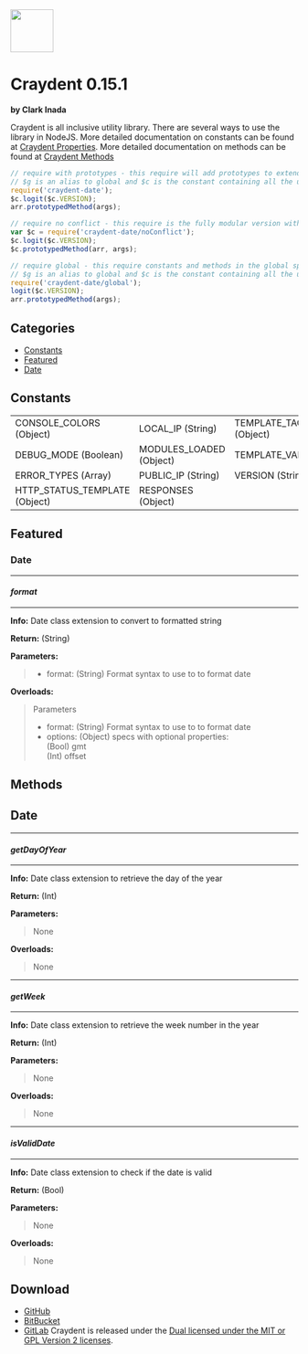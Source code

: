 <img src="http://craydent.com/JsonObjectEditor/img/svgs/craydent-logo.svg" width=75 height=75/>

# Craydent 0.15.1
**by Clark Inada**

Craydent is all inclusive utility library.  There are several ways to use the library in NodeJS.
More detailed documentation on constants can be found at [Craydent Properties](http://www.craydent.com/JsonObjectEditor/docs.html#/property/CraydentNode).
More detailed documentation on methods can be found at [Craydent Methods](http://www.craydent.com/JsonObjectEditor/docs.html#/method/CraydentNode)

```js
// require with prototypes - this require will add prototypes to extend classes and add two constants ($c, $g) to the global space.
// $g is an alias to global and $c is the constant containing all the utility methods and properties.
require('craydent-date');
$c.logit($c.VERSION);
arr.prototypedMethod(args);
```

```js
// require no conflict - this require is the fully modular version with no global constants, prototypes, or methods.
var $c = require('craydent-date/noConflict');
$c.logit($c.VERSION);
$c.prototypedMethod(arr, args);
```

```js
// require global - this require constants and methods in the global space and add prototypes to extend classes.
// $g is an alias to global and $c is the constant containing all the utility methods and properties.
require('craydent-date/global');
logit($c.VERSION);
arr.prototypedMethod(args);
```

## Categories

* [Constants](#markdown-header-constants)
* [Featured](#markdown-header-featured)
* [Date](#markdown-header-date)

<a name='markdown-header-constants'></a>
## Constants

| | | |
| ----- | ----- | ----- |
| CONSOLE_COLORS (Object) |LOCAL_IP (String) |TEMPLATE_TAG_CONFIG (Object) |
DEBUG_MODE (Boolean) |MODULES_LOADED (Object) |TEMPLATE_VARS (Array) |
ERROR_TYPES (Array) |PUBLIC_IP (String) |VERSION (String) |
HTTP_STATUS_TEMPLATE (Object) |RESPONSES (Object) |

<a name='markdown-header-featured'></a>
## Featured

### Date

*** 
#### _format_ 
***

**Info:** Date class extension to convert to formatted string

**Return:** (String)

**Parameters:**

>* format: (String) Format syntax to use to to format date

**Overloads:**

>Parameters
>* format: (String) Format syntax to use to to format date
>* options: (Object) specs with optional properties:<br />(Bool) gmt<br />(Int) offset



## Methods

<a name='markdown-header-date'></a>
## Date

*** 
#### _getDayOfYear_ 
***

**Info:** Date class extension to retrieve the day of the year

**Return:** (Int)

**Parameters:**

>None

**Overloads:**

>None

*** 
#### _getWeek_ 
***

**Info:** Date class extension to retrieve the week number in the year

**Return:** (Int)

**Parameters:**

>None

**Overloads:**

>None

*** 
#### _isValidDate_ 
***

**Info:** Date class extension to check if the date is valid

**Return:** (Bool)

**Parameters:**

>None

**Overloads:**

>None




## Download

 * [GitHub](https://github.com/craydent/node-library/modules/date)
 * [BitBucket](https://bitbucket.org/craydent/node-library/modules/date)
 * [GitLab](https://gitlab.com/craydent/node-library/modules/date)
Craydent is released under the [Dual licensed under the MIT or GPL Version 2 licenses](http://craydent.com/license).<br>